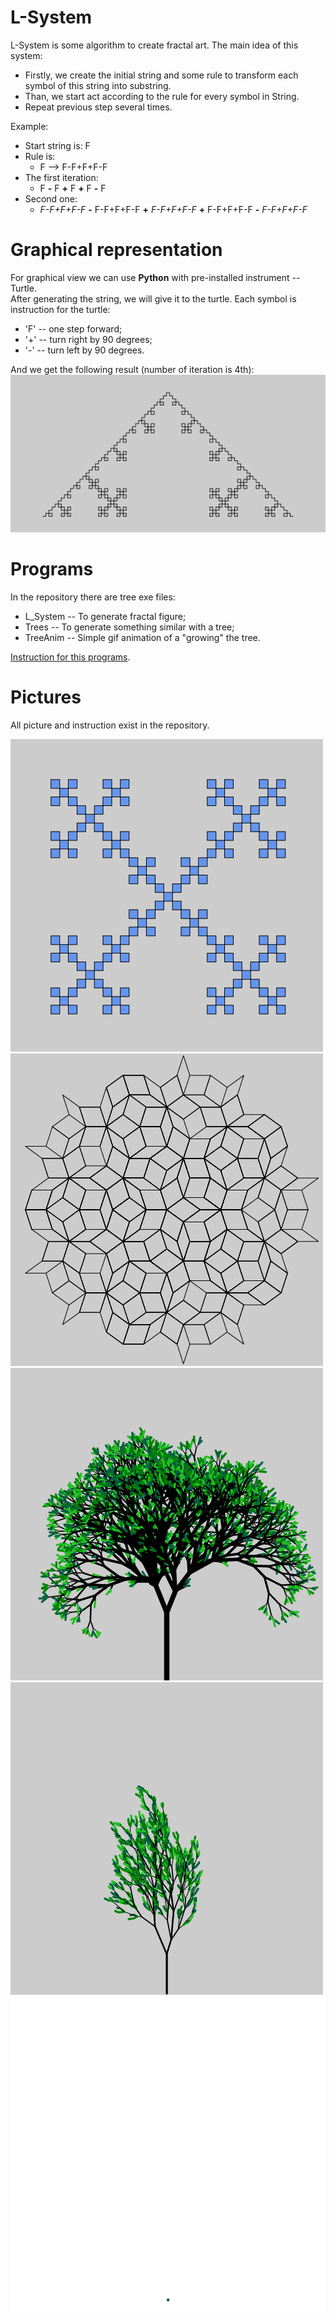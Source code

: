 # L-System

L-System is some algorithm to create fractal art.
The main idea of this system:
- Firstly, we create the initial string
and some rule to transform each symbol of this string into substring.
- Than, we start act according to the rule for every symbol in String.
- Repeat previous step several times.

Example:
* Start string is: F
* Rule is:
  * F  -->  F-F+F+F-F
* The first iteration:
  * F __-__ F __+__ F __+__ F __-__ F
* Second one:
  * *F-F+F+F-F* __-__ F-F+F+F-F __+__ *F-F+F+F-F*
  __+__ F-F+F+F-F __-__ *F-F+F+F-F*

# Graphical representation

For graphical view we can use **Python** with pre-installed instrument -- Turtle.
</br>After generating the string, we will give it to the turtle. Each symbol is instruction for the turtle:
* 'F' -- one step forward;
* '+' -- turn right by 90 degrees;
* '-' -- turn left by 90 degrees.

And we get the following result (number of iteration is 4th):
</br>![Pic](/For_Git/1.png)

# Programs

In the repository there are tree exe files:
* L_System -- To generate fractal figure;
* Trees -- To generate something similar with a tree;
* TreeAnim -- Simple gif animation of a "growing" the tree.

[Instruction for this programs](/Instruction.md).

# Pictures

All picture and instruction exist in the repository.

![Pic](/For_Git/2.png)
![Pic](/For_Git/3.png)
![Pic](/For_Git/4.png)
![Pic](/For_Git/5.png)
![Pic](Pictures/Trees_(animated)/TreeAnim3.gif)
